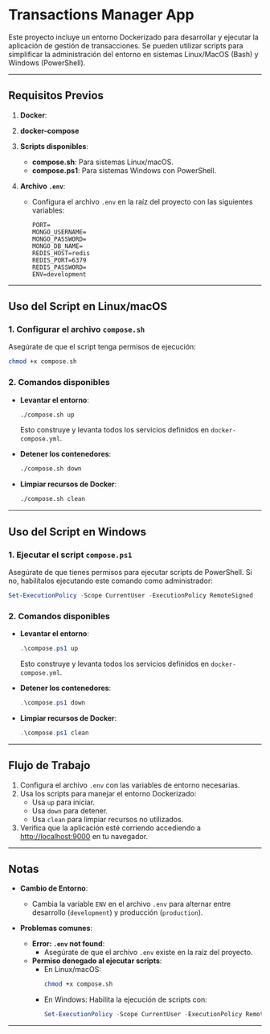 


# Transactions Manager App

Este proyecto incluye un entorno Dockerizado para desarrollar y ejecutar la aplicación de gestión de transacciones. Se pueden utilizar scripts para simplificar la administración del entorno en sistemas Linux/MacOS (Bash) y Windows (PowerShell).

---

## **Requisitos Previos**

1. **Docker**:


2. **docker-compose**

3. **Scripts disponibles**:
   - **compose.sh**: Para sistemas Linux/macOS.
   - **compose.ps1**: Para sistemas Windows con PowerShell.

4. **Archivo `.env`**:
   - Configura el archivo `.env` en la raíz del proyecto con las siguientes variables:
     ```plaintext
     PORT=
     MONGO_USERNAME=
     MONGO_PASSWORD=
     MONGO_DB_NAME=
     REDIS_HOST=redis
     REDIS_PORT=6379
     REDIS_PASSWORD=
     ENV=development
     ```

---

## **Uso del Script en Linux/macOS**

### 1. **Configurar el archivo `compose.sh`**
   Asegúrate de que el script tenga permisos de ejecución:
   ```bash
   chmod +x compose.sh
   ```

### 2. **Comandos disponibles**

- **Levantar el entorno**:
  ```bash
  ./compose.sh up
  ```
  Esto construye y levanta todos los servicios definidos en `docker-compose.yml`.

- **Detener los contenedores**:
  ```bash
  ./compose.sh down
  ```

- **Limpiar recursos de Docker**:
  ```bash
  ./compose.sh clean
  ```

---

## **Uso del Script en Windows**

### 1. **Ejecutar el script `compose.ps1`**
   Asegúrate de que tienes permisos para ejecutar scripts de PowerShell. Si no, habilítalos ejecutando este comando como administrador:
   ```powershell
   Set-ExecutionPolicy -Scope CurrentUser -ExecutionPolicy RemoteSigned
   ```

### 2. **Comandos disponibles**

- **Levantar el entorno**:
  ```powershell
  .\compose.ps1 up
  ```
  Esto construye y levanta todos los servicios definidos en `docker-compose.yml`.

- **Detener los contenedores**:
  ```powershell
  .\compose.ps1 down
  ```

- **Limpiar recursos de Docker**:
  ```powershell
  .\compose.ps1 clean
  ```

---

## **Flujo de Trabajo**

1. Configura el archivo `.env` con las variables de entorno necesarias.
2. Usa los scripts para manejar el entorno Dockerizado:
   - Usa `up` para iniciar.
   - Usa `down` para detener.
   - Usa `clean` para limpiar recursos no utilizados.
3. Verifica que la aplicación esté corriendo accediendo a [http://localhost:9000](http://localhost:9000) en tu navegador.

---

## **Notas**

- **Cambio de Entorno**:
  - Cambia la variable `ENV` en el archivo `.env` para alternar entre desarrollo (`development`) y producción (`production`).

- **Problemas comunes**:
  - **Error: `.env` not found**:
    - Asegúrate de que el archivo `.env` existe en la raíz del proyecto.
  - **Permiso denegado al ejecutar scripts**:
    - En Linux/macOS:
      ```bash
      chmod +x compose.sh
      ```
    - En Windows:
      Habilita la ejecución de scripts con:
      ```powershell
      Set-ExecutionPolicy -Scope CurrentUser -ExecutionPolicy RemoteSigned
      ```

---
